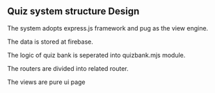 ## Quiz system structure Design

The system adopts express.js framework and pug as the view engine.

The data is stored at firebase.

The logic of quiz bank is seperated into quizbank.mjs module.

The routers are divided into related router.

The views are pure ui page


